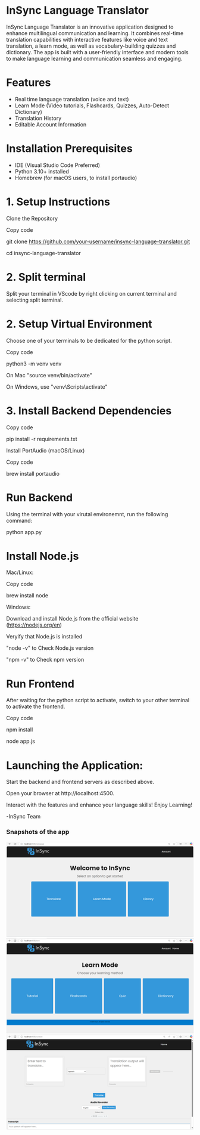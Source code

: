 # InSync Language Translator
InSync Language Translator is an innovative application designed to enhance multilingual communication and learning. It combines real-time translation capabilities with interactive features like voice and text translation, a learn mode, as well as vocabulary-building quizzes and dictionary. The app is built with a user-friendly interface and modern tools to make language learning and communication seamless and engaging.

# Features
- Real time language translation (voice and text)
- Learn Mode (Video tutorials, Flashcards, Quizzes, Auto-Detect Dictionary)
- Translation History
- Editable Account Information

# Installation Prerequisites
- IDE (Visual Studio Code Preferred)
- Python 3.10+ installed
- Homebrew (for macOS users, to install portaudio)

# 1. Setup Instructions
Clone the Repository

Copy code

git clone https://github.com/your-username/insync-language-translator.git

cd insync-language-translator

# 2. Split terminal
Split your terminal in VScode by right clicking on current terminal and selecting split terminal.

# 2. Setup Virtual Environment
Choose one of your terminals to be dedicated for the python script.

Copy code

python3 -m venv venv

On Mac "source venv/bin/activate" 

On Windows, use "venv\Scripts\activate"

# 3. Install Backend Dependencies

Copy code

pip install -r requirements.txt

Install PortAudio (macOS/Linux)

Copy code

brew install portaudio

# Run Backend
Using the terminal with your virutal environemnt, run the following command:

python app.py

# Install Node.js
Mac/Linux:

Copy code

brew install node

Windows:

Download and install Node.js from the official website (https://nodejs.org/en)

Veryify that Node.js is installed

"node -v"  to Check Node.js version

"npm -v"   to Check npm version


# Run Frontend

After waiting for the python script to activate, switch to your other terminal to activate the frontend.

Copy code

npm install

node app.js


# Launching the Application:

Start the backend and frontend servers as described above.

Open your browser at http://localhost:4500.

Interact with the features and enhance your language skills! Enjoy Learning!

-InSync Team

### Snapshots of the app
<img src="images\Homepage.png" alt="snapshot"/>
<img src="images\Learnmode.png" alt="snapshot"/>
<img src="images\Translatepage.png" alt="snapshot"/>



